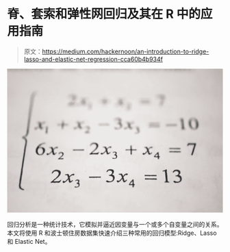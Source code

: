 # 脊、套索和弹性网回归及其在 R 中的应用指南

> 原文：<https://medium.com/hackernoon/an-introduction-to-ridge-lasso-and-elastic-net-regression-cca60b4b934f>

![](img/a5f29164f3ee9992e54d9b79a90b0afe.png)

回归分析是一种统计技术，它模拟并逼近因变量与一个或多个自变量之间的关系。本文将使用 R 和波士顿住房数据集快速介绍三种常用的回归模型:Ridge、Lasso 和 Elastic Net。